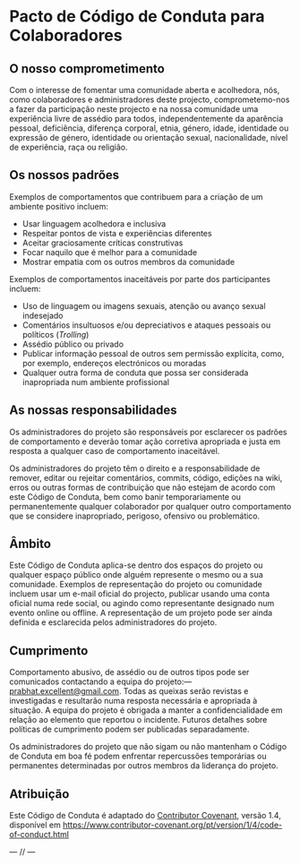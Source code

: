 # Pacto de Código de Conduta para Colaboradores

## O nosso comprometimento

Com o interesse de fomentar uma comunidade aberta e acolhedora, nós, 
como colaboradores e administradores deste projecto, comprometemo-nos
a fazer da participação neste projecto e na nossa comunidade uma experiência
livre de assédio para todos, independentemente da aparência pessoal, 
deficiência, diferença corporal, etnia, género, idade, 
identidade ou expressão de género, identidade ou orientação sexual, 
nacionalidade, nível de experiência, raça ou religião.


## Os nossos padrões

Exemplos de comportamentos que contribuem para a criação de um ambiente positivo incluem:

* Usar linguagem acolhedora e inclusiva
* Respeitar pontos de vista e experiências diferentes
* Aceitar graciosamente críticas construtivas
* Focar naquilo que é melhor para a comunidade
* Mostrar empatia com os outros membros da comunidade

Exemplos de comportamentos inaceitáveis por parte dos participantes incluem:

* Uso de linguagem ou imagens sexuais, atenção ou avanço sexual indesejado
* Comentários insultuosos e/ou depreciativos e ataques pessoais ou políticos (*Trolling*)
* Assédio público ou privado
* Publicar informação pessoal de outros sem permissão explícita, como, por exemplo, endereços electrónicos ou moradas
* Qualquer outra forma de conduta que possa ser considerada inapropriada num ambiente profissional


## As nossas responsabilidades

Os administradores do projeto são responsáveis por esclarecer os padrões de 
comportamento e deverão tomar ação corretiva apropriada e justa em resposta
a qualquer caso de comportamento inaceitável.

Os administradores do projeto têm o direito e a responsabilidade de
remover, editar ou rejeitar comentários, commits, código, edições
na wiki, erros ou outras formas de contribuição que não estejam de
acordo com este Código de Conduta, bem como banir temporariamente ou
permanentemente qualquer colaborador por qualquer outro comportamento
que se considere inapropriado, perigoso, ofensivo ou problemático.


## Âmbito

Este Código de Conduta aplica-se dentro dos espaços do projeto ou
qualquer espaço público onde alguém represente o mesmo ou a sua
comunidade. Exemplos de representação do projeto ou comunidade incluem
usar um e-mail oficial do projecto, publicar usando uma conta oficial 
numa rede social, ou agindo como representante designado num evento 
online ou offline. A representação de um projeto pode ser ainda definida 
e esclarecida pelos administradores do projeto.


## Cumprimento

Comportamento abusivo, de assédio ou de outros tipos pode ser
comunicados contactando a equipa do projeto:— prabhat.excellent@gmail.com. Todas as queixas serão revistas e investigadas e
resultarão numa resposta necessária e apropriada à situação.
A equipa do projeto é obrigada a manter a confidencialidade em relação
ao elemento que reportou o incidente. Futuros detalhes sobre políticas
de cumprimento podem ser publicadas separadamente.

Os administradores do projeto que não sigam ou não mantenham o 
Código de Conduta em boa fé podem enfrentar repercussões temporárias 
ou permanentes determinadas por outros membros da liderança do projeto.


## Atribuição

Este Código de Conduta é adaptado do [Contributor Covenant](https://www.contributor-covenant.org),
versão 1.4, disponível em https://www.contributor-covenant.org/pt/version/1/4/code-of-conduct.html

— // —
